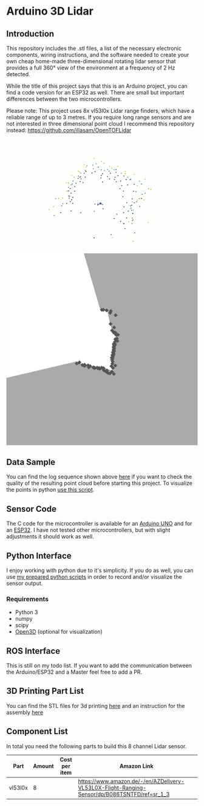 # Arduino 3D Lidar


## Introduction
This repository includes the .stl files, a list of the necessary electronic components, wiring instructions, and the software needed to create your own cheap home-made three-dimensional rotating lidar sensor that provides a full 360° view of the environment at a frequency of 2 Hz detected.

While the title of this project says that this is an Arduino project, you can find a code version for an ESP32 as well. 
There are small but important differences between the two microcontrollers.

Please note: This project uses 8x vl53l0x Lidar range finders, which have a reliable range of up to 3 metres. If you require long range sensors and are not interested in three dimensional point cloud I recommend this repository instead: https://github.com/iliasam/OpenTOFLidar    

![Live Visulization of the Lidar Sensor](Images/teaser.gif)

![Occupancy Grid Map using the Lidar Sensor Data](Images/ogm.gif)

## Data Sample
You can find the log sequence shown above [here](https://github.com/FrederikHasecke/arduino-3d-lidar/tree/main/data/sequences/01/lidar_points) if you want to check the quality of the resulting point cloud before starting this project. To visualize the points in python [use this script](https://github.com/FrederikHasecke/arduino-3d-lidar/tree/main/python-receiver-code/offline_visualization.py). 

## Sensor Code
The C code for the microcontroller is available for an [Arduino UNO](https://github.com/FrederikHasecke/arduino-3d-lidar/tree/main/arduino-code) and for an [ESP32](https://github.com/FrederikHasecke/arduino-3d-lidar/tree/main/esp32-code). I have not tested other microcontrollers, but with slight adjustments it should work as well.


## Python Interface

I enjoy working with python due to it's simplicity. If you do as well, you can use [my prepared python scripts](https://github.com/FrederikHasecke/arduino-3d-lidar/tree/main/python-receiver-code) in order to record and/or visualize the sensor output.  

### Requirements
- Python 3
- numpy
- scipy
- [Open3D](https://github.com/isl-org/Open3D) (optional for visualization)

## ROS Interface

This is still on my todo list. If you want to add the communication between the Arduino/ESP32 and a Master feel free to add a PR. 

## 3D Printing Part List
You can find the STL files for 3d printing [here](https://github.com/FrederikHasecke/arduino-3d-lidar/tree/main/stl-files) and an instruction for the assembly [here](https://github.com/FrederikHasecke/arduino-3d-lidar/tree/main/assembly-instructions) 

## Component List
In total you need the following parts to build this 8 channel Lidar sensor.

Part                  | Amount | Cost per item | Amazon Link
----------------------|--------|---------------|------------
vl53l0x               |8       |               |https://www.amazon.de/-/en/AZDelivery-VL53L0X-Flight-Ranging-Sensor/dp/B086TSNTFD/ref=sr_1_3